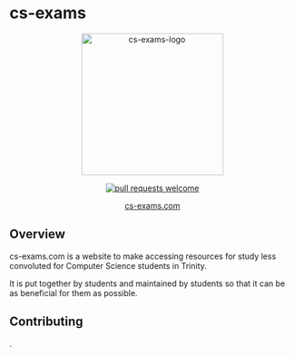 # cs-exams
 
<p align="center">
  <img alt="cs-exams-logo" src="https://raw.githubusercontent.com/nating/cs-exams/master/website/static/img/cs-exams.svg?sanitize=true" width="250">
</p>
	
<p align="center">
<a href="http://makeapullrequest.com"><img alt="pull requests welcome" src="https://img.shields.io/badge/pull%20requests-welcome-brightgreen.svg"><a/>
</p>

<p align="center">
  <a href="https://cs-exams.com">cs-exams.com<a/>
</p>

## Overview

cs-exams.com is a website to make accessing resources for study less convoluted for Computer Science students in Trinity.

It is put together by students and maintained by students so that it can be as beneficial for them as possible.

## Contributing

.

